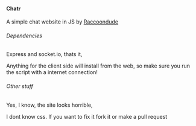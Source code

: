 #### Chatr

A simple chat website in JS by [Raccoondude](https://github.com/raccoondude "Raccoondude")

###### Dependencies

Express and socket.io, thats it,

Anything for the client side will install from the web, so make sure you run the script with a internet connection!

###### Other stuff

Yes, I know, the site looks horrible, 

I dont know css. If you want to fix it fork it or make a pull request
